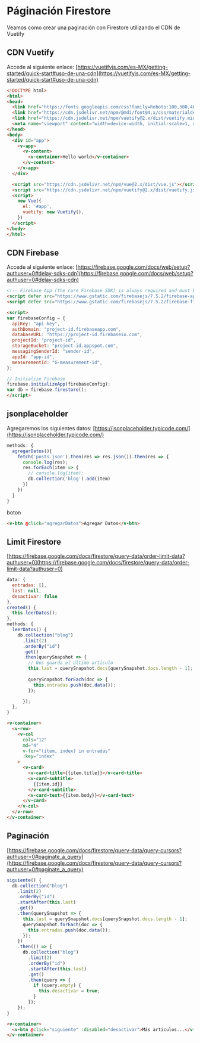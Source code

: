 # Páginación Firestore
Veamos como crear una paginación con Firestore utilizando el CDN de Vuetify

## CDN Vuetify
Accede al siguiente enlace: [https://vuetifyjs.com/es-MX/getting-started/quick-start#uso-de-una-cdn](https://vuetifyjs.com/es-MX/getting-started/quick-start#uso-de-una-cdn)

```html
<!DOCTYPE html>
<html>
<head>
  <link href="https://fonts.googleapis.com/css?family=Roboto:100,300,400,500,700,900" rel="stylesheet">
  <link href="https://cdn.jsdelivr.net/npm/@mdi/font@4.x/css/materialdesignicons.min.css" rel="stylesheet">
  <link href="https://cdn.jsdelivr.net/npm/vuetify@2.x/dist/vuetify.min.css" rel="stylesheet">
  <meta name="viewport" content="width=device-width, initial-scale=1, maximum-scale=1, user-scalable=no, minimal-ui">
</head>
<body>
  <div id="app">
    <v-app>
      <v-content>
        <v-container>Hello world</v-container>
      </v-content>
    </v-app>
  </div>

  <script src="https://cdn.jsdelivr.net/npm/vue@2.x/dist/vue.js"></script>
  <script src="https://cdn.jsdelivr.net/npm/vuetify@2.x/dist/vuetify.js"></script>
  <script>
    new Vue({
      el: '#app',
      vuetify: new Vuetify(),
    })
  </script>
</body>
</html>
```

## CDN Firebase
Accede al siguiente enlace: [https://firebase.google.com/docs/web/setup?authuser=0#delay-sdks-cdn](https://firebase.google.com/docs/web/setup?authuser=0#delay-sdks-cdn)

```html
<!-- Firebase App (the core Firebase SDK) is always required and must be listed first -->
<script defer src="https://www.gstatic.com/firebasejs/7.5.2/firebase-app.js"></script>
<script defer src="https://www.gstatic.com/firebasejs/7.5.2/firebase-firestore.js"></script>

<script>
var firebaseConfig = {
  apiKey: "api-key",
  authDomain: "project-id.firebaseapp.com",
  databaseURL: "https://project-id.firebaseio.com",
  projectId: "project-id",
  storageBucket: "project-id.appspot.com",
  messagingSenderId: "sender-id",
  appId: "app-id",
  measurementId: "G-measurement-id",
};

// Initialize Firebase
firebase.initializeApp(firebaseConfig);
var db = firebase.firestore();
</script>
```

## jsonplaceholder
Agregaremos los siguientes datos: [https://jsonplaceholder.typicode.com/](https://jsonplaceholder.typicode.com/)

```js
methods: {
  agregarDatos(){
    fetch('posts.json').then(res => res.json()).then(res => {
      console.log(res);
      res.forEach(item => {
        // console.log(item);
        db.collection('blog').add(item)
      })
    })
  }
}
```
boton
```html
<v-btn @click="agregarDatos">Agregar Datos</v-btn>
```

## Limit Firestore
[https://firebase.google.com/docs/firestore/query-data/order-limit-data?authuser=0](https://firebase.google.com/docs/firestore/query-data/order-limit-data?authuser=0)

```js
data: {
  entradas: [],
  last: null,
  desactivar: false
},
created() {
  this.leerDatos();
},
methods: {
  leerDatos() {
    db.collection("blog")
      .limit(2)
      .orderBy("id")
      .get()
      .then(querySnapshot => {
        // Nos guarda el último artículo
        this.last = querySnapshot.docs[querySnapshot.docs.length - 1];
        
        querySnapshot.forEach(doc => {
          this.entradas.push(doc.data());
        });

      });
  },
}
```

```html
<v-container>
  <v-row>
    <v-col
      cols="12"
      md="4"
      v-for="(item, index) in entradas"
      :key="index"
    >
      <v-card>
        <v-card-title>{{item.title}}</v-card-title>
        <v-card-subtitle>
          {{item.id}}
        </v-card-subtitle>
        <v-card-text>{{item.body}}</v-card-text>
      </v-card>
    </v-col>
  </v-row>
</v-container>
```

## Paginación
[https://firebase.google.com/docs/firestore/query-data/query-cursors?authuser=0#paginate_a_query](https://firebase.google.com/docs/firestore/query-data/query-cursors?authuser=0#paginate_a_query)

```js
siguiente() {
  db.collection("blog")
    .limit(2)
    .orderBy("id")
    .startAfter(this.last)
    .get()
    .then(querySnapshot => {
      this.last = querySnapshot.docs[querySnapshot.docs.length - 1];
      querySnapshot.forEach(doc => {
        this.entradas.push(doc.data());
      });
    })
    .then(() => {
      db.collection("blog")
        .limit(2)
        .orderBy("id")
        .startAfter(this.last)
        .get()
        .then(query => {
          if (query.empty) {
            this.desactivar = true;
          }
        });
    });
}
```

```html
<v-container>
  <v-btn @click="siguiente" :disabled="desactivar">Más artículos...</v-btn>
</v-container>
```